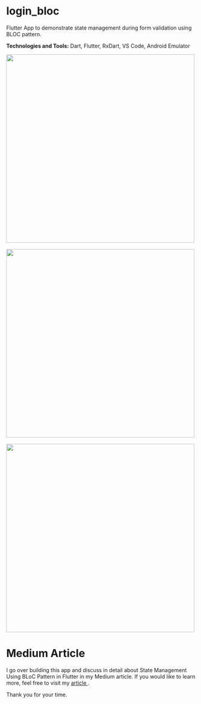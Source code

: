 # login_bloc

Flutter App to demonstrate state management during form validation using BLOC pattern.

<b>Technologies and Tools:</b> Dart, Flutter, RxDart, VS Code, Android Emulator

<img src="https://github.com/apatil88/FlutterDartProjects/blob/master/login_bloc/Screenshot_1532012672.png" height="500px" /> &nbsp;
<img src="https://github.com/apatil88/FlutterDartProjects/blob/master/login_bloc/Screenshot_1532012679.png" height="500px" /> &nbsp;
<img src="https://github.com/apatil88/FlutterDartProjects/blob/master/login_bloc/Screenshot_1532012698.png" height="500px" />

# Medium Article
I go over building this app and discuss in detail about State Management Using BLoC Pattern in Flutter in my Medium article. If you would like to learn more, feel free to visit my <a href="https://codeburst.io/state-management-using-bloc-pattern-in-flutter-390d4056006f"> article </a>.

Thank you for your time.
